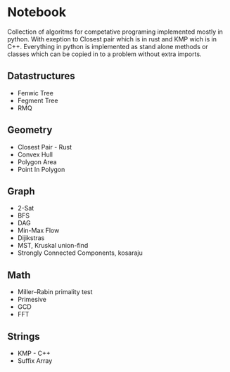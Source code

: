 # Notebook
Collection of algoritms for competative programing implemented mostly in python. With exeption to Closest pair which is in rust and KMP wich is in C++. 
Everything in python is implemented as stand alone methods or classes which can be copied in to a problem without extra imports.

## Datastructures 
* Fenwic Tree
* Fegment Tree
* RMQ 

## Geometry   
* Closest Pair - Rust
* Convex Hull
* Polygon Area
* Point In Polygon

## Graph 
* 2-Sat
* BFS
* DAG
* Min-Max Flow
* Dijikstras
* MST, Kruskal union-find
* Strongly Connected Components, kosaraju

## Math  
* Miller–Rabin primality test
* Primesive
* GCD
* FFT

## Strings 
* KMP - C++
* Suffix Array
